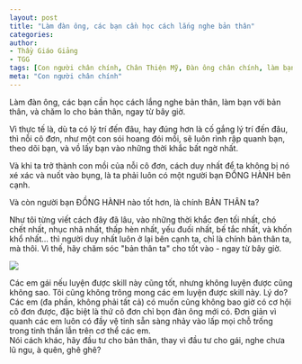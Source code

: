 ```yaml
---
layout: post
title: "Làm đàn ông, các bạn cần học cách lắng nghe bản thân"
categories:
author:
- Thầy Giáo Giảng
- TGG
tags: [Con người chân chính, Chân Thiện Mỹ, Đàn ông chân chính, làm bạn chính mình]
meta: "Con người chân chính"
---
```

Làm đàn ông, các bạn cần học cách lắng nghe bản thân, làm bạn với bản thân, và chăm lo cho bản thân, ngay từ bây giờ.

Vì thực tế là, dù ta có lý trí đến đâu, hay đúng hơn là cố gắng lý trí đến đâu, thì nỗi cô đơn, như một con sói hoang đói mồi, sẽ luôn rình rập quanh bạn, theo dõi bạn, và vồ lấy bạn vào những thời khắc bất ngờ nhất.

Và khi ta trở thành con mồi của nỗi cô đơn, cách duy nhất để ta không bị nó xé xác và nuốt vào bụng, là ta phải luôn có một người bạn ĐỒNG HÀNH bên cạnh.

Và còn người bạn ĐỒNG HÀNH nào tốt hơn, là chính BẢN THÂN ta?

Như tôi từng viết cách đây đã lâu, vào những thời khắc đen tối nhất, chó chết nhất, nhục nhã nhất, thấp hèn nhất, yếu đuối nhất, bế tắc nhất, và khốn khổ nhất... thì người duy nhất luôn ở lại bên cạnh ta, chỉ là chính bản thân ta, mà thôi. Vì thế, hãy chăm sóc "bản thân ta" cho tốt vào - ngay từ bây giờ.

<img src="https://1.bp.blogspot.com/-HTxx5UPy_pM/YPtc2GcFDBI/AAAAAAAAAAc/uswLCWhRv843RlMPTDi_BElv2r8l5lAJwCNcBGAsYHQ/s0/164877838_559221645045073_5645847295350259170_n%255B1%255D.jpg" /><!--more-->
<div class="post-copyright"><div class="content"><!--excerpt.s-->Các em gái nếu luyện được skill này cũng tốt, nhưng không luyện được cũng không sao. Tôi cũng không trông mong các em luyện được skill này. Lý do? Các em (đa phần, không phải tất cả) có muốn cũng không bao giờ có cơ hội cô đơn được, đặc biệt là thứ cô đơn chỉ bọn đàn ông mới có. Đơn giản vì quanh các em luôn có đầy vệ tinh sẵn sàng nhảy vào lấp mọi chỗ trống trong tinh thần lẫn trên cơ thể các em.</div></div>
<div class="post-copyright"><div class="content">Nói cách khác, hãy đầu tư cho bản thân, thay vì đầu tư cho gái, nghe chưa lũ ngu, à quên, ghê ghê?</div></div>